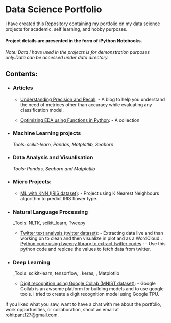 # Data Science Portfolio
I have created this Repository containing my portfolio on my data science projects for academic, self learning, and hobby purposes. 

#### Project details are presented in the form of iPython Notebooks.

_Note: Data I have used in the projects is for demonstration purposes only.Data can be accessed under data directory._

## Contents:

- ### Articles

	- [Understanding Precision and Recall](https://www.analyticsvidhya.com/blog/2020/12/accuracy-and-its-shortcomings-precision-recall-to-the-rescue/): - A blog to help you understand the need of metrices other than accuracy while evaluating any classification model.

	- [Optimizing EDA using Functions in Python](https://www.analyticsvidhya.com/blog/2020/10/optimizing-exploratory-data-analysis-using-functions-in-python/): - A collection 


- ### Machine Learning projects

	_Tools: scikit-learn, Pandas,  Matplotlib, Seaborn_ 




- ### Data Analysis and Visualisation
	
	_Tools: Pandas, Seaborn and Matplotlib_



- ### Micro Projects: 

	- [ML with KNN (IRIS dataset)](https://github.com/r-pant/r-pant.github.io/blob/master/ML%20with%20KNN%20(IRIS%20dataset).ipynb): - Project using K Nearest Neighbours algorithm to predict IRIS flower type. 

- ### Natural Language Processing

	_Tools: NLTK, scikit_learn, Tweepy
	
	 - [ Twitter text analysis (twitter dataset)](https://github.com/r-pant/r-pant.github.io/blob/master/twittr_sntimnt.ipynb): - Extracting data live and than working on to clean and then visualize in plot and as a WordCloud.. 
	    [Python code using tweepy library to extract twitter codes](https://github.com/r-pant/r-pant.github.io/blob/master/twitter_data.py) : - Use this python code and replcae the values to fetch data from twitter.

- ### Deep Learning

	_Tools: scikit-learn, tensorflow, , keras, , Matplotlib
	
	 - [ Digit recognition using Google Collab (MNIST dataset)](https://github.com/r-pant/r-pant.github.io/blob/master/mnist.ipynb): - Google Collab is an awsome platform for building models and to use google tools. I tried to create a digit recognition model using Google TPU.

				
If you liked what you saw, want to have a chat with me about the portfolio, work opportunities, or collaboration, shoot an email at rohitpant127@gmail.com. 
